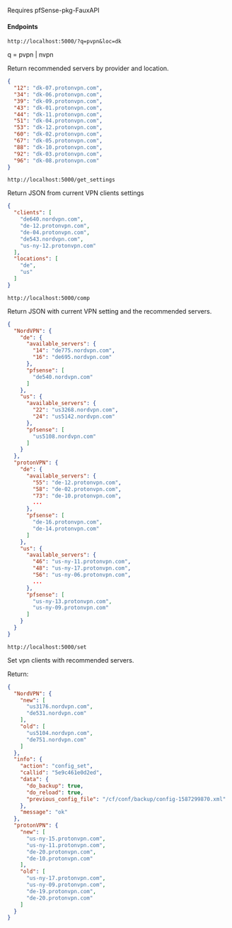 Requires pfSense-pkg-FauxAPI

#### Endpoints

`http://localhost:5000/?q=pvpn&loc=dk`

q = pvpn | nvpn

Return recommended servers by provider and location.

```json
{
  "12": "dk-07.protonvpn.com", 
  "34": "dk-06.protonvpn.com", 
  "39": "dk-09.protonvpn.com", 
  "43": "dk-01.protonvpn.com", 
  "44": "dk-11.protonvpn.com", 
  "51": "dk-04.protonvpn.com", 
  "53": "dk-12.protonvpn.com", 
  "60": "dk-02.protonvpn.com", 
  "67": "dk-05.protonvpn.com", 
  "88": "dk-10.protonvpn.com", 
  "92": "dk-03.protonvpn.com", 
  "96": "dk-08.protonvpn.com"
}
```

`http://localhost:5000/get_settings`

Return JSON from current VPN clients settings

```json
{
  "clients": [
    "de640.nordvpn.com", 
    "de-12.protonvpn.com", 
    "de-04.protonvpn.com", 
    "de543.nordvpn.com", 
    "us-ny-12.protonvpn.com"
  ], 
  "locations": [
    "de", 
    "us"
  ]
}
```
`http://localhost:5000/comp`

Return JSON with current VPN setting and the recommended  servers.
```json
{
  "NordVPN": {
    "de": {
      "available_servers": {
        "14": "de775.nordvpn.com", 
        "16": "de695.nordvpn.com"
      }, 
      "pfsense": [
        "de540.nordvpn.com"
      ]
    }, 
    "us": {
      "available_servers": {
        "22": "us3268.nordvpn.com", 
        "24": "us5142.nordvpn.com"
      }, 
      "pfsense": [
        "us5108.nordvpn.com"
      ]
    } 
  }, 
  "protonVPN": {
    "de": {
      "available_servers": {
        "55": "de-12.protonvpn.com", 
        "58": "de-02.protonvpn.com", 
        "73": "de-10.protonvpn.com", 
        ...
      }, 
      "pfsense": [
        "de-16.protonvpn.com", 
        "de-14.protonvpn.com"
      ]
    },  
    "us": {
      "available_servers": {
        "46": "us-ny-11.protonvpn.com", 
        "48": "us-ny-17.protonvpn.com", 
        "56": "us-ny-06.protonvpn.com", 
        ...
      }, 
      "pfsense": [
        "us-ny-13.protonvpn.com", 
        "us-ny-09.protonvpn.com"
      ]
    }
  }
}

```
`http://localhost:5000/set`

Set vpn clients with recommended servers.

Return:

```json
{
  "NordVPN": {
    "new": [
      "us3176.nordvpn.com", 
      "de531.nordvpn.com"
    ], 
    "old": [
      "us5104.nordvpn.com", 
      "de751.nordvpn.com"
    ]
  }, 
  "info": {
    "action": "config_set", 
    "callid": "5e9c461e0d2ed", 
    "data": {
      "do_backup": true, 
      "do_reload": true, 
      "previous_config_file": "/cf/conf/backup/config-1587299870.xml"
    }, 
    "message": "ok"
  }, 
  "protonVPN": {
    "new": [
      "us-ny-15.protonvpn.com", 
      "us-ny-11.protonvpn.com", 
      "de-20.protonvpn.com", 
      "de-10.protonvpn.com"
    ], 
    "old": [
      "us-ny-17.protonvpn.com", 
      "us-ny-09.protonvpn.com", 
      "de-19.protonvpn.com", 
      "de-20.protonvpn.com"
    ]
  }
}

``` 
